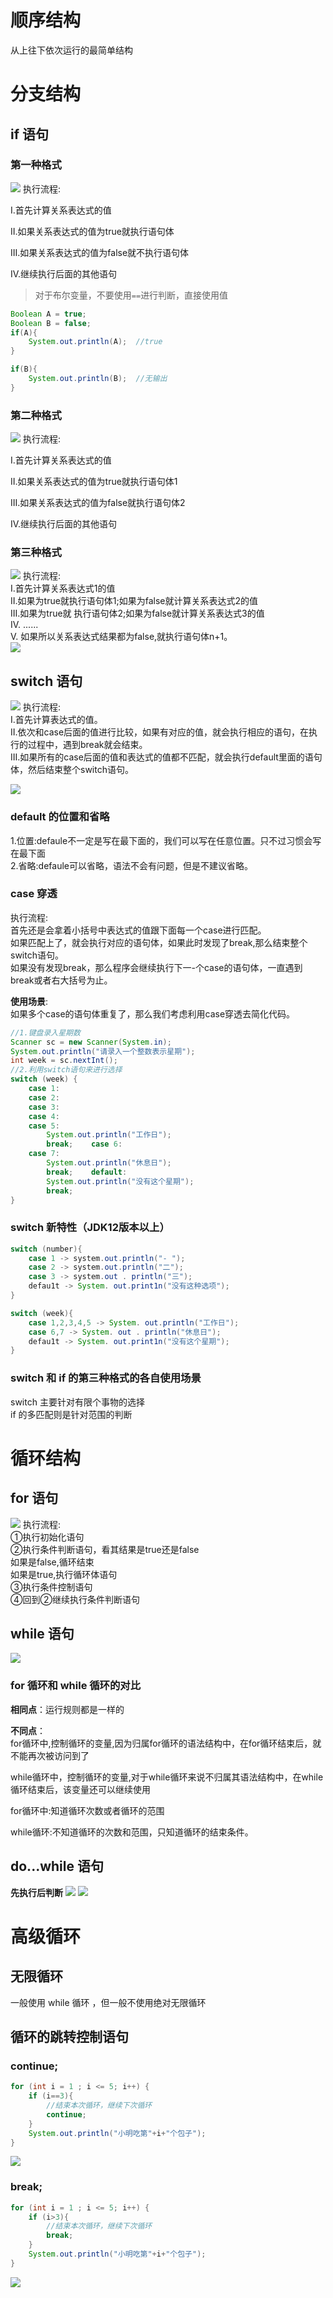 # 顺序结构
从上往下依次运行的最简单结构
# 分支结构
## if 语句
### 第一种格式
![](../../附件/Pasted%20image%2020230218113344.png)
执行流程:

I.首先计算关系表达式的值

II.如果关系表达式的值为true就执行语句体

III.如果关系表达式的值为false就不执行语句体

IV.继续执行后面的其他语句

>对于布尔变量，不要使用`==`进行判断，直接使用值

```java
Boolean A = true;  
Boolean B = false;  
if(A){  
    System.out.println(A);  //true
}  

if(B){  
    System.out.println(B);  //无输出
}

```
### 第二种格式
![](../../附件/Pasted%20image%2020230218113403.png)
执行流程:

I.首先计算关系表达式的值

II.如果关系表达式的值为true就执行语句体1

III.如果关系表达式的值为false就执行语句体2

IV.继续执行后面的其他语句

### 第三种格式
![](../../附件/Pasted%20image%2020230218113608.png)
执行流程:  
I.首先计算关系表达式1的值  
II.如果为true就执行语句体1;如果为false就计算关系表达式2的值  
III.如果为true就 执行语句体2;如果为false就计算关系表达式3的值  
IV. ......  
V. 如果所以关系表达式结果都为false,就执行语句体n+1。  
![](../../附件/Pasted%20image%2020230218120300.png)
## switch 语句
![](../../附件/Pasted%20image%2020230218155112.png)
执行流程:  
I.首先计算表达式的值。  
II.依次和case后面的值进行比较，如果有对应的值，就会执行相应的语句，在执行的过程中，遇到break就会结束。  
III.如果所有的case后面的值和表达式的值都不匹配，就会执行default里面的语句体，然后结束整个switch语句。  

![](../../附件/Pasted%20image%2020230218155404.png)
### default 的位置和省略
1.位置:defaule不一定是写在最下面的，我们可以写在任意位置。只不过习惯会写在最下面  
2.省略:defaule可以省略，语法不会有问题，但是不建议省略。  

### case 穿透
执行流程:  
首先还是会拿着小括号中表达式的值跟下面每一个case进行匹配。  
如果匹配上了，就会执行对应的语句体，如果此时发现了break,那么结束整个switch语句。  
如果没有发现break，那么程序会继续执行下一-个case的语句体，一直遇到break或者右大括号为止。  

**使用场景**:  
如果多个case的语句体重复了，那么我们考虑利用case穿透去简化代码。  

```java
//1.键盘录入星期数  
Scanner sc = new Scanner(System.in);  
System.out.println("请录入一个整数表示星期");  
int week = sc.nextInt();  
//2.利用switch语句来进行选择  
switch (week) {  
    case 1:  
    case 2:  
    case 3:  
    case 4:  
    case 5:  
        System.out.println("工作日");  
        break;    case 6:  
    case 7:  
        System.out.println("休息日");  
        break;    default:  
        System.out.println("没有这个星期");  
        break;  
}
```


### switch 新特性（JDK12版本以上）

```java
switch (number){
    case 1 -> system.out.println("- ");
    case 2 -> system.out.println("二");
	case 3 -> system.out . println("三");
	defau1t -> System. out.print1n("没有这种选项");
}
```


```java
switch (week){
	case 1,2,3,4,5 -> System. out.println("工作日");
	case 6,7 -> System. out . println("休息日");
	defau1t -> System. out.print1n("没有这个星期");
}
```


### switch 和 if 的第三种格式的各自使用场景
switch 主要针对有限个事物的选择  
if 的多匹配则是针对范围的判断  

# 循环结构
## for 语句
![](../../附件/Pasted%20image%2020230218163417.png)
执行流程:  
①执行初始化语句  
②执行条件判断语句，看其结果是true还是false  
	如果是false,循环结束  
	如果是true,执行循环体语句  
③执行条件控制语句  
④回到②继续执行条件判断语句  
## while 语句
![](../../附件/Pasted%20image%2020230218165033.png)

### for 循环和 while 循环的对比
**相同点**：运行规则都是一样的

**不同点**：  
for循环中,控制循环的变量,因为归属for循环的语法结构中，在for循环结束后，就不能再次被访问到了  

while循环中，控制循环的变量,对于while循环来说不归属其语法结构中，在while循环结束后，该变量还可以继续使用  

for循环中:知道循环次数或者循环的范围  

while循环:不知道循环的次数和范围，只知道循环的结束条件。  

## do...while 语句
**先执行后判断**
![](../../附件/Pasted%20image%2020230219132830.png)
![](../../附件/Pasted%20image%2020230219132852.png)

# 高级循环
## 无限循环
一般使用 while 循环  ，但一般不使用绝对无限循环

## 循环的跳转控制语句
### continue;
```java
for (int i = 1 ; i <= 5; i++) {  
    if (i==3){  
        //结束本次循环，继续下次循环  
        continue;  
    }  
    System.out.println("小明吃第"+i+"个包子");  
}
```
![](../../附件/Pasted%20image%2020230219162808.png)

### break;
```java
for (int i = 1 ; i <= 5; i++) {  
    if (i>3){  
        //结束本次循环，继续下次循环  
        break;  
    }  
    System.out.println("小明吃第"+i+"个包子");  
}
```
![](../../附件/Pasted%20image%2020230219162822.png)

